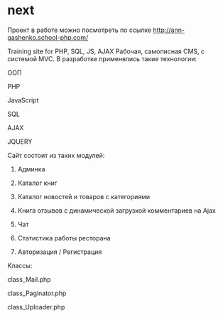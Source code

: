 # next
Проект в работе можно посмотреть по ссылке http://ann-gashenko.school-php.com/

Training site for PHP, SQL, JS, AJAX
Рабочая, самописная CMS, c  системой MVC.
В разработке применялись такие технологии:

ООП

PHP

JavaScript

SQL

AJAX

JQUERY

Сайт состоит из таких модулей:

1. Админка

2. Каталог книг
 
3. Каталог новостей и товаров с категориями
 
4. Книга отзывов с динамической загрузкой комментариев на Ajax
 
5. Чат
 
6. Статистика работы ресторана

7. Авторизация / Регистрация


Классы:

class_Mail.php

class_Paginator.php

class_Uploader.php	
